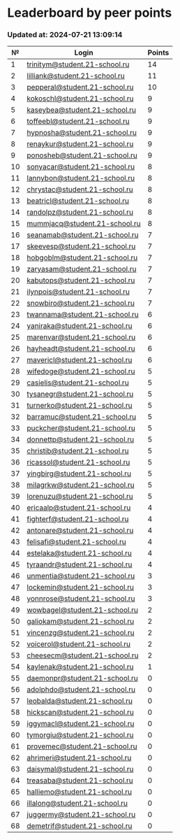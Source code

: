 # Leaderboard by peer points

### Updated at: 2024-07-21 13:09:14

| № | Login | Points |
|---|-------|--------|
|1|trinitym@student.21-school.ru|14|
|2|lilliank@student.21-school.ru|11|
|3|pepperal@student.21-school.ru|10|
|4|kokoschl@student.21-school.ru|9|
|5|kaseybea@student.21-school.ru|9|
|6|toffeebl@student.21-school.ru|9|
|7|hypnosha@student.21-school.ru|9|
|8|renaykur@student.21-school.ru|9|
|9|ponosheb@student.21-school.ru|9|
|10|sonyacar@student.21-school.ru|8|
|11|lannybon@student.21-school.ru|8|
|12|chrystac@student.21-school.ru|8|
|13|beatricl@student.21-school.ru|8|
|14|randolpz@student.21-school.ru|8|
|15|mummjacq@student.21-school.ru|8|
|16|seanamab@student.21-school.ru|7|
|17|skeevesp@student.21-school.ru|7|
|18|hobgoblm@student.21-school.ru|7|
|19|zaryasam@student.21-school.ru|7|
|20|kabutops@student.21-school.ru|7|
|21|ilynpois@student.21-school.ru|7|
|22|snowbiro@student.21-school.ru|7|
|23|twannama@student.21-school.ru|6|
|24|yaniraka@student.21-school.ru|6|
|25|marenvar@student.21-school.ru|6|
|26|hayheadt@student.21-school.ru|6|
|27|mavericl@student.21-school.ru|6|
|28|wifedoge@student.21-school.ru|5|
|29|casielis@student.21-school.ru|5|
|30|tysanegr@student.21-school.ru|5|
|31|turnerko@student.21-school.ru|5|
|32|barramuc@student.21-school.ru|5|
|33|puckcher@student.21-school.ru|5|
|34|donnettp@student.21-school.ru|5|
|35|christib@student.21-school.ru|5|
|36|ricassol@student.21-school.ru|5|
|37|yingbirg@student.21-school.ru|5|
|38|milagrkw@student.21-school.ru|5|
|39|lorenuzu@student.21-school.ru|5|
|40|ericaalp@student.21-school.ru|4|
|41|fighterf@student.21-school.ru|4|
|42|antonare@student.21-school.ru|4|
|43|felisafi@student.21-school.ru|4|
|44|estelaka@student.21-school.ru|4|
|45|tyraandr@student.21-school.ru|4|
|46|unmentia@student.21-school.ru|3|
|47|lockemin@student.21-school.ru|3|
|48|yonnrose@student.21-school.ru|3|
|49|wowbagel@student.21-school.ru|2|
|50|galiokam@student.21-school.ru|2|
|51|vincenzg@student.21-school.ru|2|
|52|voicerol@student.21-school.ru|2|
|53|cheesecm@student.21-school.ru|2|
|54|kaylenak@student.21-school.ru|1|
|55|daemonpr@student.21-school.ru|0|
|56|adolphdo@student.21-school.ru|0|
|57|leobalda@student.21-school.ru|0|
|58|hickscan@student.21-school.ru|0|
|59|iggymacl@student.21-school.ru|0|
|60|tymorgiu@student.21-school.ru|0|
|61|provemec@student.21-school.ru|0|
|62|ahrimeri@student.21-school.ru|0|
|63|daisymal@student.21-school.ru|0|
|64|treasaba@student.21-school.ru|0|
|65|halliemo@student.21-school.ru|0|
|66|illalong@student.21-school.ru|0|
|67|juggermy@student.21-school.ru|0|
|68|demetrif@student.21-school.ru|0|


